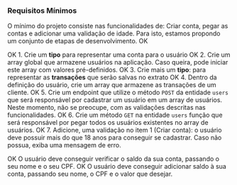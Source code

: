### Requisitos Mínimos

O mínimo do projeto consiste nas funcionalidades de: Criar conta, pegar as contas e adicionar uma validação de idade. Para isto, estamos propondo um conjunto de etapas de desenvolvimento. OK

OK 1. Crie um **tipo** para representar uma conta para o usuário
OK 2. Crie um array global que armazene usuários na aplicação. Caso queira, pode iniciar este array com valores pré-definidos.
OK 3. Crie mais um **tipo**: para representar as **transações** que serão salvas no extrato
OK 4. Dentro da definição do usuário, crie um array que armazene as transações de um cliente.
OK 5. Crie um endpoint que utilize o método `POST` da entidade `users` que será responsável por cadastrar um usuário em um array de usuários. Neste momento, não se preocupe, com as validações descritas nas funcionalidades.
OK 6. Crie um método `GET` na entidade `users` função que será responsável por pegar todos os usuários existentes no array de usuários.
OK 7. Adicione, uma validação no item 1 (Criar conta): o usuário deve possuir mais do que 18 anos para conseguir se cadastrar. Caso não possua, exiba uma mensagem de erro.

OK O usuário deve conseguir verificar o saldo da sua conta, passando o seu nome e o seu CPF.
OK O usuário deve conseguir adicionar saldo à sua conta, passando seu nome, o CPF e o valor que desejar.
